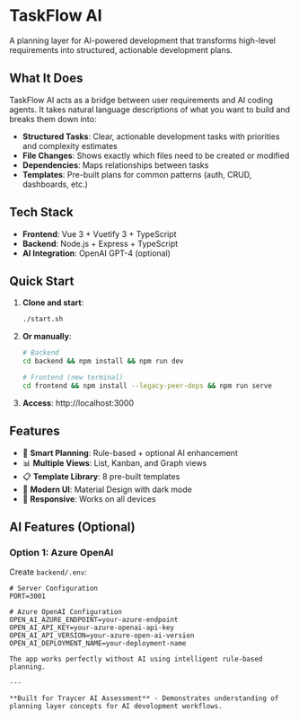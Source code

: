 # TaskFlow AI

A planning layer for AI-powered development that transforms high-level requirements into structured, actionable development plans.

## What It Does

TaskFlow AI acts as a bridge between user requirements and AI coding agents. It takes natural language descriptions of what you want to build and breaks them down into:

- **Structured Tasks**: Clear, actionable development tasks with priorities and complexity estimates
- **File Changes**: Shows exactly which files need to be created or modified
- **Dependencies**: Maps relationships between tasks
- **Templates**: Pre-built plans for common patterns (auth, CRUD, dashboards, etc.)

## Tech Stack

- **Frontend**: Vue 3 + Vuetify 3 + TypeScript
- **Backend**: Node.js + Express + TypeScript
- **AI Integration**: OpenAI GPT-4 (optional)

## Quick Start

1. **Clone and start**:
   ```bash
   ./start.sh
   ```

2. **Or manually**:
   ```bash
   # Backend
   cd backend && npm install && npm run dev

   # Frontend (new terminal)
   cd frontend && npm install --legacy-peer-deps && npm run serve
   ```

3. **Access**: http://localhost:3000

## Features

- 🧠 **Smart Planning**: Rule-based + optional AI enhancement
- 📊 **Multiple Views**: List, Kanban, and Graph views
- 📋 **Template Library**: 8 pre-built templates
- 🎨 **Modern UI**: Material Design with dark mode
- 📱 **Responsive**: Works on all devices

## AI Features (Optional)

### Option 1: Azure OpenAI
Create `backend/.env`:
```env
# Server Configuration
PORT=3001

# Azure OpenAI Configuration
OPEN_AI_AZURE_ENDPOINT=your-azure-endpoint
OPEN_AI_API_KEY=your-azure-openai-api-key
OPEN_AI_API_VERSION=your-azure-open-ai-version
OPEN_AI_DEPLOYMENT_NAME=your-deployment-name

The app works perfectly without AI using intelligent rule-based planning.

---

**Built for Traycer AI Assessment** - Demonstrates understanding of planning layer concepts for AI development workflows.